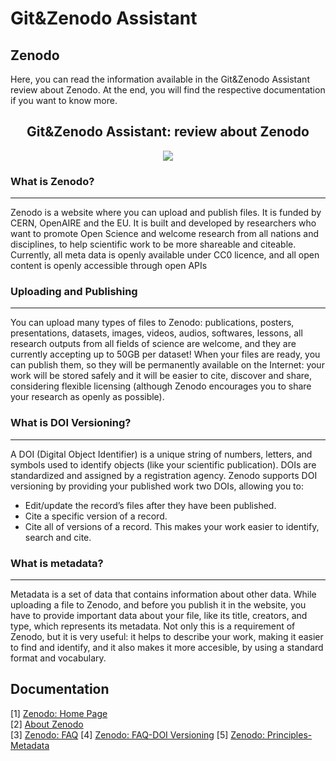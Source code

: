 # Git&Zenodo Assistant 

## Zenodo

Here, you can read the information available in the Git&Zenodo Assistant review about Zenodo. At the end, you will find the respective documentation if you want to know more.

<CENTER>
    <h2> Git&Zenodo Assistant: review about Zenodo </h2>
    <img src="images_tutorial/zenodo_review.png">
</CENTER>

### What is Zenodo?
* * *
Zenodo is a website where you can upload and publish files. It is funded by CERN, OpenAIRE and the EU.
It is built and developed by researchers who want to promote Open Science and welcome research from all nations and disciplines, to help scientific work to be more shareable and citeable.
Currently, all meta data is openly available under CC0 licence, and all open content is openly accessible through open APIs

### Uploading and Publishing
* * *
You can upload many types of files to Zenodo: publications, posters, presentations, datasets, images, videos, audios, softwares, lessons, all research outputs from all fields of science are welcome, and they are currently accepting up to 50GB per dataset!
When your files are ready, you can publish them, so they will be permanently available on the Internet: your work will be stored safely and it will be easier to cite, discover and share, considering
flexible licensing (although Zenodo encourages you to share your 
research as openly as possible).

### What is DOI Versioning?
* * *
A DOI (Digital Object Identifier) is a unique string of numbers, letters, and symbols used to identify objects (like your scientific publication). 
DOIs are standardized and assigned by a registration agency.
Zenodo supports DOI versioning by providing your published work two DOIs, allowing you to:
* Edit/update the record’s files after they have been published.
* Cite a specific version of a record.
* Cite all of versions of a record.
This makes your work easier to identify, search and cite.

### What is metadata? 
* * *
Metadata is a set of data that contains information about other data.
While uploading a file to Zenodo, and before you publish it in the website, you have to provide important data about your file, like its title, creators, and type, which represents its metadata.
Not only this is a requirement of Zenodo, but it is very useful: it helps to describe your work, making it easier to find and identify, and it also makes it more accesible, by using a standard format and vocabulary.


## Documentation
[1] [Zenodo: Home Page](https://zenodo.org/)  
[2] [About Zenodo](https://about.zenodo.org/)  
[3] [Zenodo: FAQ](https://help.zenodo.org/)
[4] [Zenodo: FAQ-DOI Versioning](https://help.zenodo.org/#versioning)
[5] [Zenodo: Principles-Metadata](https://about.zenodo.org/principles/)
